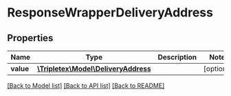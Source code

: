 # ResponseWrapperDeliveryAddress

## Properties
Name | Type | Description | Notes
------------ | ------------- | ------------- | -------------
**value** | [**\Tripletex\Model\DeliveryAddress**](DeliveryAddress.md) |  | [optional] 

[[Back to Model list]](../../README.md#documentation-for-models) [[Back to API list]](../../README.md#documentation-for-api-endpoints) [[Back to README]](../../README.md)

